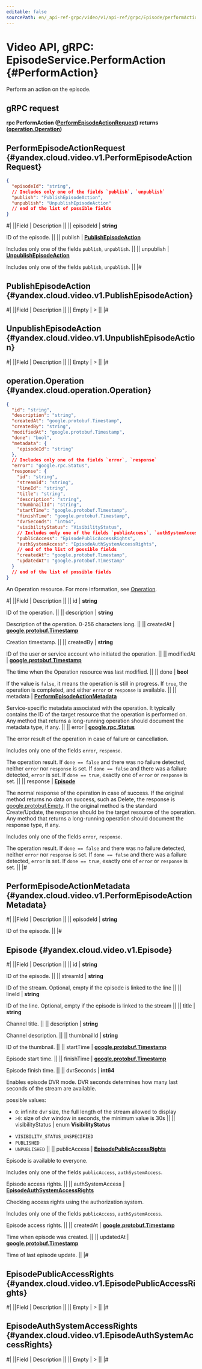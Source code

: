```yaml
---
editable: false
sourcePath: en/_api-ref-grpc/video/v1/api-ref/grpc/Episode/performAction.md
---
```


# Video API, gRPC: EpisodeService.PerformAction {#PerformAction}

Perform an action on the episode.

## gRPC request

**rpc PerformAction ([PerformEpisodeActionRequest](#yandex.cloud.video.v1.PerformEpisodeActionRequest)) returns ([operation.Operation](#yandex.cloud.operation.Operation))**

## PerformEpisodeActionRequest {#yandex.cloud.video.v1.PerformEpisodeActionRequest}

```json
{
  "episodeId": "string",
  // Includes only one of the fields `publish`, `unpublish`
  "publish": "PublishEpisodeAction",
  "unpublish": "UnpublishEpisodeAction"
  // end of the list of possible fields
}
```

#|
||Field | Description ||
|| episodeId | **string**

ID of the episode. ||
|| publish | **[PublishEpisodeAction](#yandex.cloud.video.v1.PublishEpisodeAction)**

Includes only one of the fields `publish`, `unpublish`. ||
|| unpublish | **[UnpublishEpisodeAction](#yandex.cloud.video.v1.UnpublishEpisodeAction)**

Includes only one of the fields `publish`, `unpublish`. ||
|#

## PublishEpisodeAction {#yandex.cloud.video.v1.PublishEpisodeAction}

#|
||Field | Description ||
|| Empty | > ||
|#

## UnpublishEpisodeAction {#yandex.cloud.video.v1.UnpublishEpisodeAction}

#|
||Field | Description ||
|| Empty | > ||
|#

## operation.Operation {#yandex.cloud.operation.Operation}

```json
{
  "id": "string",
  "description": "string",
  "createdAt": "google.protobuf.Timestamp",
  "createdBy": "string",
  "modifiedAt": "google.protobuf.Timestamp",
  "done": "bool",
  "metadata": {
    "episodeId": "string"
  },
  // Includes only one of the fields `error`, `response`
  "error": "google.rpc.Status",
  "response": {
    "id": "string",
    "streamId": "string",
    "lineId": "string",
    "title": "string",
    "description": "string",
    "thumbnailId": "string",
    "startTime": "google.protobuf.Timestamp",
    "finishTime": "google.protobuf.Timestamp",
    "dvrSeconds": "int64",
    "visibilityStatus": "VisibilityStatus",
    // Includes only one of the fields `publicAccess`, `authSystemAccess`
    "publicAccess": "EpisodePublicAccessRights",
    "authSystemAccess": "EpisodeAuthSystemAccessRights",
    // end of the list of possible fields
    "createdAt": "google.protobuf.Timestamp",
    "updatedAt": "google.protobuf.Timestamp"
  }
  // end of the list of possible fields
}
```

An Operation resource. For more information, see [Operation](/docs/api-design-guide/concepts/operation).

#|
||Field | Description ||
|| id | **string**

ID of the operation. ||
|| description | **string**

Description of the operation. 0-256 characters long. ||
|| createdAt | **[google.protobuf.Timestamp](https://developers.google.com/protocol-buffers/docs/reference/google.protobuf#timestamp)**

Creation timestamp. ||
|| createdBy | **string**

ID of the user or service account who initiated the operation. ||
|| modifiedAt | **[google.protobuf.Timestamp](https://developers.google.com/protocol-buffers/docs/reference/google.protobuf#timestamp)**

The time when the Operation resource was last modified. ||
|| done | **bool**

If the value is `false`, it means the operation is still in progress.
If `true`, the operation is completed, and either `error` or `response` is available. ||
|| metadata | **[PerformEpisodeActionMetadata](#yandex.cloud.video.v1.PerformEpisodeActionMetadata)**

Service-specific metadata associated with the operation.
It typically contains the ID of the target resource that the operation is performed on.
Any method that returns a long-running operation should document the metadata type, if any. ||
|| error | **[google.rpc.Status](https://cloud.google.com/tasks/docs/reference/rpc/google.rpc#status)**

The error result of the operation in case of failure or cancellation.

Includes only one of the fields `error`, `response`.

The operation result.
If `done == false` and there was no failure detected, neither `error` nor `response` is set.
If `done == false` and there was a failure detected, `error` is set.
If `done == true`, exactly one of `error` or `response` is set. ||
|| response | **[Episode](#yandex.cloud.video.v1.Episode)**

The normal response of the operation in case of success.
If the original method returns no data on success, such as Delete,
the response is [google.protobuf.Empty](https://developers.google.com/protocol-buffers/docs/reference/google.protobuf#google.protobuf.Empty).
If the original method is the standard Create/Update,
the response should be the target resource of the operation.
Any method that returns a long-running operation should document the response type, if any.

Includes only one of the fields `error`, `response`.

The operation result.
If `done == false` and there was no failure detected, neither `error` nor `response` is set.
If `done == false` and there was a failure detected, `error` is set.
If `done == true`, exactly one of `error` or `response` is set. ||
|#

## PerformEpisodeActionMetadata {#yandex.cloud.video.v1.PerformEpisodeActionMetadata}

#|
||Field | Description ||
|| episodeId | **string**

ID of the episode. ||
|#

## Episode {#yandex.cloud.video.v1.Episode}

#|
||Field | Description ||
|| id | **string**

ID of the episode. ||
|| streamId | **string**

ID of the stream. Optional, empty if the episode is linked to the line ||
|| lineId | **string**

ID of the line. Optional, empty if the episode is linked to the stream ||
|| title | **string**

Channel title. ||
|| description | **string**

Channel description. ||
|| thumbnailId | **string**

ID of the thumbnail. ||
|| startTime | **[google.protobuf.Timestamp](https://developers.google.com/protocol-buffers/docs/reference/google.protobuf#timestamp)**

Episode start time. ||
|| finishTime | **[google.protobuf.Timestamp](https://developers.google.com/protocol-buffers/docs/reference/google.protobuf#timestamp)**

Episode finish time. ||
|| dvrSeconds | **int64**

Enables episode DVR mode. DVR seconds determines how many last seconds of the stream are available.

possible values:
* `0`: infinite dvr size, the full length of the stream allowed to display
* `>0`: size of dvr window in seconds, the minimum value is 30s ||
|| visibilityStatus | enum **VisibilityStatus**

- `VISIBILITY_STATUS_UNSPECIFIED`
- `PUBLISHED`
- `UNPUBLISHED` ||
|| publicAccess | **[EpisodePublicAccessRights](#yandex.cloud.video.v1.EpisodePublicAccessRights)**

Episode is available to everyone.

Includes only one of the fields `publicAccess`, `authSystemAccess`.

Episode access rights. ||
|| authSystemAccess | **[EpisodeAuthSystemAccessRights](#yandex.cloud.video.v1.EpisodeAuthSystemAccessRights)**

Checking access rights using the authorization system.

Includes only one of the fields `publicAccess`, `authSystemAccess`.

Episode access rights. ||
|| createdAt | **[google.protobuf.Timestamp](https://developers.google.com/protocol-buffers/docs/reference/google.protobuf#timestamp)**

Time when episode was created. ||
|| updatedAt | **[google.protobuf.Timestamp](https://developers.google.com/protocol-buffers/docs/reference/google.protobuf#timestamp)**

Time of last episode update. ||
|#

## EpisodePublicAccessRights {#yandex.cloud.video.v1.EpisodePublicAccessRights}

#|
||Field | Description ||
|| Empty | > ||
|#

## EpisodeAuthSystemAccessRights {#yandex.cloud.video.v1.EpisodeAuthSystemAccessRights}

#|
||Field | Description ||
|| Empty | > ||
|#